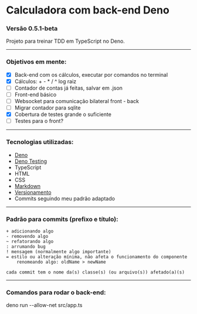 # Calculadora com back-end Deno

### Versão 0.5.1-beta

Projeto para treinar TDD em TypeScript no Deno.

---

### Objetivos em mente:

- [x] Back-end com os cálculos, executar por comandos no terminal
- [x] Cálculos: + - * / ^ log raiz
- [ ] Contador de contas já feitas, salvar em .json
- [ ] Front-end básico
- [ ] Websocket para comunicação bilateral front - back
- [ ] Migrar contador para sqlite
- [x] Cobertura de testes grande o suficiente
- [ ] Testes para o front?

---

### Tecnologias utilizadas:
- [Deno](https://deno.land/)
- [Deno Testing](https://deno.land/manual/testing)
- TypeScript
- HTML
- CSS
- [Markdown](https://guides.github.com/features/mastering-markdown/)
- [Versionamento](https://semver.org/lang/pt-BR/)
- Commits seguindo meu padrão adaptado

---

### Padrão para commits (prefixo e título):
```
+ adicionando algo
- removendo algo
~ refatorando algo
: arrumando bug
! mensagem (normalmente algo importante)
= estilo ou alteração mínima, não afeta o funcionamento do componente
    renomeando algo: oldName > newName

cada commit tem o nome da(s) classe(s) (ou arquivo(s)) afetado(a)(s)
```

---

### Comandos para rodar o back-end:
deno run --allow-net src/app.ts